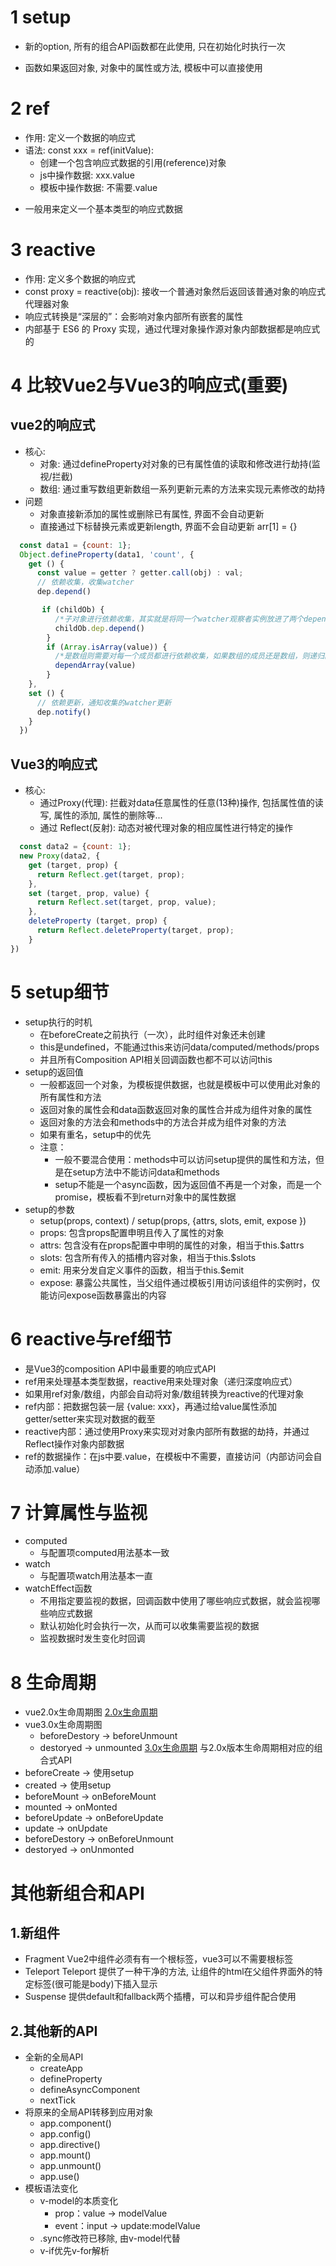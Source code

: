 # 1 setup
+ 新的option, 所有的组合API函数都在此使用, 只在初始化时执行一次
* 函数如果返回对象, 对象中的属性或方法, 模板中可以直接使用

# 2 ref
+ 作用: 定义一个数据的响应式
+ 语法: const xxx = ref(initValue):
  - 创建一个包含响应式数据的引用(reference)对象
  - js中操作数据: xxx.value
  - 模板中操作数据: 不需要.value
* 一般用来定义一个基本类型的响应式数据


# 3 reactive
* 作用: 定义多个数据的响应式
* const proxy = reactive(obj): 接收一个普通对象然后返回该普通对象的响应式代理器对象
* 响应式转换是“深层的”：会影响对象内部所有嵌套的属性
* 内部基于 ES6 的 Proxy 实现，通过代理对象操作源对象内部数据都是响应式的

# 4 比较Vue2与Vue3的响应式(重要)
## vue2的响应式
+ 核心:
  - 对象: 通过defineProperty对对象的已有属性值的读取和修改进行劫持(监视/拦截)
  - 数组: 通过重写数组更新数组一系列更新元素的方法来实现元素修改的劫持
+ 问题
  - 对象直接新添加的属性或删除已有属性, 界面不会自动更新
  - 直接通过下标替换元素或更新length, 界面不会自动更新 arr[1] = {}
```JavaScript
  const data1 = {count: 1};
  Object.defineProperty(data1, 'count', {
    get () {
      const value = getter ? getter.call(obj) : val;
      // 依赖收集，收集watcher
      dep.depend()

       if (childOb) {
          /*子对象进行依赖收集，其实就是将同一个watcher观察者实例放进了两个depend中，一个是正在本身闭包中的depend，另一个是子元素的depend*/
          childOb.dep.depend()
        }
        if (Array.isArray(value)) {
          /*是数组则需要对每一个成员都进行依赖收集，如果数组的成员还是数组，则递归。*/
          dependArray(value)
        }
    }, 
    set () {
      // 依赖更新，通知收集的watcher更新
      dep.notify()
    }
  })
```
## Vue3的响应式
+ 核心:
  - 通过Proxy(代理): 拦截对data任意属性的任意(13种)操作, 包括属性值的读写, 属性的添加, 属性的删除等...
  - 通过 Reflect(反射): 动态对被代理对象的相应属性进行特定的操作
```JavaScript
  const data2 = {count: 1};
  new Proxy(data2, {
    get (target, prop) {
      return Reflect.get(target, prop);
    },
    set (target, prop, value) {
      return Reflect.set(target, prop, value);
    },
    deleteProperty (target, prop) {
      return Reflect.deleteProperty(target, prop);
    }
})
```

# 5 setup细节
* setup执行的时机
  - 在beforeCreate之前执行（一次），此时组件对象还未创建
  - this是undefined，不能通过this来访问data/computed/methods/props
  - 并且所有Composition API相关回调函数也都不可以访问this
* setup的返回值
  - 一般都返回一个对象，为模板提供数据，也就是模板中可以使用此对象的所有属性和方法
  - 返回对象的属性会和data函数返回对象的属性合并成为组件对象的属性
  - 返回对象的方法会和methods中的方法合并成为组件对象的方法
  - 如果有重名，setup中的优先
  - 注意：
    - 一般不要混合使用：methods中可以访问setup提供的属性和方法，但是在setup方法中不能访问data和methods
    - setup不能是一个async函数，因为返回值不再是一个对象，而是一个promise，模板看不到return对象中的属性数据
* setup的参数
  - setup(props, context) / setup(props, {attrs, slots, emit, expose })
  - props: 包含props配置申明且传入了属性的对象
  - attrs: 包含没有在props配置中申明的属性的对象，相当于this.$attrs
  - slots: 包含所有传入的插槽内容对象，相当于this.$slots
  - emit: 用来分发自定义事件的函数，相当于this.$emit
  - expose: 暴露公共属性，当父组件通过模板引用访问该组件的实例时，仅能访问expose函数暴露出的内容

# 6 reactive与ref细节
* 是Vue3的composition API中最重要的响应式API
* ref用来处理基本类型数据，reactive用来处理对象（递归深度响应式）
* 如果用ref对象/数组，内部会自动将对象/数组转换为reactive的代理对象
* ref内部：把数据包装一层 {value: xxx}，再通过给value属性添加getter/setter来实现对数据的截至
* reactive内部：通过使用Proxy来实现对对象内部所有数据的劫持，并通过Reflect操作对象内部数据
* ref的数据操作：在js中要.value，在模板中不需要，直接访问（内部访问会自动添加.value）

# 7 计算属性与监视
* computed
  - 与配置项computed用法基本一致
* watch
  - 与配置项watch用法基本一直
* watchEffect函数
  - 不用指定要监视的数据，回调函数中使用了哪些响应式数据，就会监视哪些响应式数据
  - 默认初始化时会执行一次，从而可以收集需要监视的数据
  - 监视数据时发生变化时回调

# 8 生命周期
* vue2.0x生命周期图
[2.0x生命周期](https://v2.cn.vuejs.org/images/lifecycle.png)
* vue3.0x生命周期图
  - beforeDestory -> beforeUnmount
  - destoryed -> unmounted
[3.0x生命周期](https://cn.vuejs.org/assets/lifecycle.16e4c08e.png)
与2.0x版本生命周期相对应的组合式API
* beforeCreate -> 使用setup
* created -> 使用setup
* beforeMount -> onBeforeMount
* mounted -> onMonted
* beforeUpdate -> onBeforeUpdate
* update -> onUpdate
* beforeDestory -> onBeforeUnmount
* destoryed -> onUnmonted

# 其他新组合和API
## 1.新组件
  * Fragment Vue2中组件必须有有一个根标签，vue3可以不需要根标签
  * Teleport Teleport 提供了一种干净的方法, 让组件的html在父组件界面外的特定标签(很可能是body)下插入显示
  * Suspense 提供default和fallback两个插槽，可以和异步组件配合使用
## 2.其他新的API
  * 全新的全局API
    + createApp
    + defineProperty
    + defineAsyncComponent
    + nextTick
  * 将原来的全局API转移到应用对象
    + app.component()
    + app.config()
    + app.directive()
    + app.mount()
    + app.unmount()
    + app.use()
  * 模板语法变化
    + v-model的本质变化
      - prop：value -> modelValue
      - event：input -> update:modelValue
    + .sync修改符已移除, 由v-model代替
    + v-if优先v-for解析